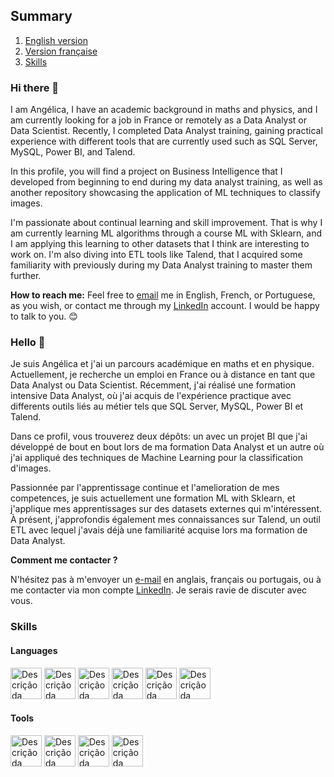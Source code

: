 ## Summary
1. [English version](#english-version)
2. [Version française](#french-version)
3. [Skills](#skills)

<a name="english-version"></a>

### Hi there 👋

I am Angélica, I have an academic background in maths and physics, and I am currently looking for a job in France or remotely as a Data Analyst or Data Scientist. Recently, I completed Data Analyst training, gaining practical experience with different tools that are currently used such as SQL Server, MySQL, Power BI, and Talend.

In this profile, you will find a project on Business Intelligence that I developed from beginning to end during my data analyst training, as well as another repository showcasing the application of ML techniques to classify images. 

I'm passionate about continual learning and skill improvement. That is why I am currently learning ML algorithms through a course ML with Sklearn, and I am applying this learning to other datasets that I think are interesting to work on. I'm also diving into ETL tools like Talend, that I acquired some familiarity with previously during my Data Analyst training to master them further.

<a name="contact-information"></a>

**How to reach me:** Feel free to [email](mailto:angelicamiotti@gmail.com) me in English, French, or Portuguese, as you wish, or contact me through my [LinkedIn](https://www.linkedin.com/in/ang%C3%A9lica-de-salvo-miotti-730733197/) account. I would be happy to talk to you. 😊

<a name="french-version"></a>
### Hello 👋

Je suis Angélica et j'ai un parcours académique en maths et en physique. Actuellement, je recherche un emploi en France ou à distance en tant que Data Analyst ou Data Scientist. Récemment, j'ai réalisé une formation intensive Data Analyst, où j'ai acquis de l'expérience practique avec differents outils liés au métier tels que SQL Server, MySQL, Power BI et Talend.

Dans ce profil, vous trouverez deux dépôts: un avec un projet BI que j'ai développé de bout en bout lors de ma formation Data Analyst et un autre où j'ai appliqué des techniques de Machine Learning pour la classification d'images.

Passionnée par l'apprentissage continue et l'amelioration de mes competences, je suis actuellement une formation ML with Sklearn, et j'applique mes apprentissages sur des datasets externes qui m'intéressent. À présent, j'approfondis également mes connaissances sur Talend, un outil ETL avec lequel j'avais déjà une familiarité acquise lors ma formation de Data Analyst.

<a name="informations-de-contact"></a>

**Comment me contacter ?**

N'hésitez pas à m'envoyer un [e-mail](mailto:angelicamiotti@gmail.com) en anglais, français ou portugais, ou à me contacter via mon compte [LinkedIn](https://www.linkedin.com/in/ang%C3%A9lica-de-salvo-miotti-730733197/). Je serais ravie de discuter avec vous. 

<a name="skills"></a>

### Skills

#### Languages
<img src="https://github.com/angelicamiotti/angelicamiotti/assets/8940755/a837c9ce-2278-47ee-90ff-50725a90d1bc" alt="Descrição da imagem" style="height:50px;">
<img src="https://github.com/angelicamiotti/angelicamiotti/assets/8940755/780f9b02-ca30-41f1-9b10-f4e7a6ed6b41" alt="Descrição da imagem" style="height:50px;">
<img src="https://github.com/angelicamiotti/angelicamiotti/assets/8940755/f4410318-781a-47d3-807c-3aa7f68777c7" alt="Descrição da imagem" style="height:50px;">
<img src="https://github.com/angelicamiotti/angelicamiotti/assets/8940755/2a09885c-76d1-41df-a47b-3622e5b9a298" alt="Descrição da imagem" style="height:50px;">
<img src="https://github.com/angelicamiotti/angelicamiotti/assets/8940755/3ceaf33d-791e-44d5-9be7-af81052ddd77" alt="Descrição da imagem" style="height:50px;">
<img src="https://github.com/angelicamiotti/angelicamiotti/assets/8940755/734e1898-f1aa-41a1-bc7e-1986087e855c" alt="Descrição da imagem" style="height:50px;">

#### Tools
<img src="https://github.com/angelicamiotti/angelicamiotti/assets/8940755/45556130-0af8-4bb4-b553-f4bed9969b62" alt="Descrição da imagem" style="height:50px;">
<img src="https://github.com/angelicamiotti/angelicamiotti/assets/8940755/35c4a3c0-6192-41a1-bc63-1f16916e85b8" alt="Descrição da imagem" style="height:50px;">
<img src="https://github.com/angelicamiotti/angelicamiotti/assets/8940755/715288c4-1583-4d30-bdca-46e10a596a78" alt="Descrição da imagem" style="height:50px;">
<img src="https://github.com/angelicamiotti/angelicamiotti/assets/8940755/5abfd4d3-3994-48c6-9436-344199a8e816" alt="Descrição da imagem" style="height:50px;">



<!--
**angelicamiotti/angelicamiotti** is a ✨ _special_ ✨ repository because its `README.md` (this file) appears on your GitHub profile.

Here are some ideas to get you started:

- 🔭 I’m currently working on ...
- 🌱 I’m currently learning ...
- 👯 I’m looking to collaborate on ...
- 🤔 I’m looking for help with ...
- 💬 Ask me about ...
- 📫 How to reach me: ...
- 😄 Pronouns: ...
- ⚡ Fun fact: ...

Colocar isso depois que eu subir projetos em R... é a estatística das minhas linguagens mais utilizadas
[![Top Langs](https://github-readme-stats.vercel.app/api/top-langs/?username=angelicamiotti)](https://github.com/angelicamiotti/github-readme-stats)


-->
